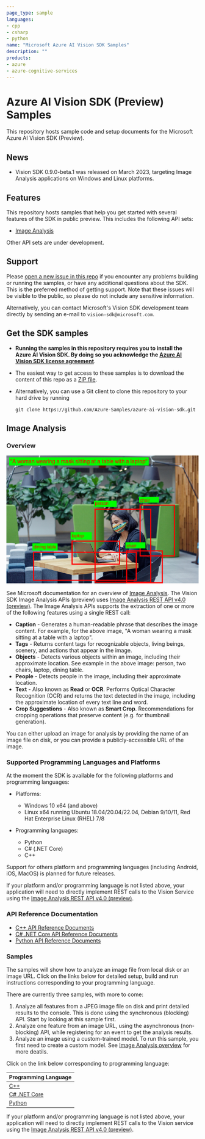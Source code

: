 ```yaml
---
page_type: sample
languages:
- cpp
- csharp
- python
name: "Microsoft Azure AI Vision SDK Samples"
description: ""
products:
- azure
- azure-cognitive-services
---
```


# Azure AI Vision SDK (Preview) Samples

This repository hosts sample code and setup documents for the Microsoft Azure AI Vision SDK (Preview).

## News

* Vision SDK 0.9.0-beta.1 was released on March 2023, targeting Image Analysis applications on Windows and Linux platforms.

<!-- [See release notes](https://github.com/Azure-Samples/azure-ai-vision-sdk/releases/tag/0.8.0-alpha.0.33370873) -->

## Features

This repository hosts samples that help you get started with several features of the SDK in public preview. This includes the following API sets:

* [Image Analysis](#image-analysis)

Other API sets are under development.

## Support

Please [open a new issue in this repo](https://github.com/Azure-Samples/azure-ai-vision-sdk/issues) if you encounter any problems building or running the samples, or have any additional questions about the SDK. This is the preferred method of getting support. Note that these issues will be visible to the public, so please do not include any sensitive information.

Alternatively, you can contact Microsoft's Vision SDK development team directly by sending an e-mail to  `vision-sdk@microsoft.com`.

## Get the SDK samples

* **Running the samples in this repository requires you to install the Azure AI Vision SDK. By doing so you acknowledge the [Azure AI Vision SDK license agreement](https://aka.ms/azai/vision/license)**.

* The easiest way to get access to these samples is to download the content of this repo as a [ZIP file](https://github.com/Azure-Samples/azure-ai-vision-sdk/archive/master.zip).

* Alternatively, you can use a Git client to clone this repository to your hard drive by running

  ```
  git clone https://github.com/Azure-Samples/azure-ai-vision-sdk.git
  ```

## Image Analysis

### Overview

![GitHub Logo](docs/image-analysis/image-analysis-results.png)

See Microsoft documentation for an overview of [Image Analysis](https://learn.microsoft.com/azure/cognitive-services/computer-vision/overview-image-analysis). The Vision SDK Image Analysis APIs (preview) uses [Image Analysis REST API v4.0 (preview)](docs/image-analysis/Image-Analysis-2023-02-01-preview-API-doc.md). The Image Analysis APIs supports the extraction of one or more of the following features using a single REST call:

* **Caption** - Generates a human-readable phrase that describes the image content. For example, for the above image, "A woman wearing a mask sitting at a table with a laptop".
* **Tags** - Returns content tags for recognizable objects, living beings, scenery, and actions that appear in the image.
* **Objects** - Detects various objects within an image, including their approximate location. See example in the above image: person, two chairs, laptop, dining table.
* **People** - Detects people in the image, including their approximate location.
* **Text** - Also known as **Read** or **OCR**. Performs Optical Character Recognition (OCR) and returns the text detected in the image, including the approximate location of every text line and word.
* **Crop Suggestions** - Also known as **Smart Crop**. Recommendations for cropping operations that preserve content (e.g. for thumbnail generation).

You can either upload an image for analysis by providing the name of an image file on disk, or you can provide a publicly-accessible URL of the image.

### Supported Programming Languages and Platforms

At the moment the SDK is available for the following platforms and programming languages:

* Platforms:
  * Windows 10 x64 (and above)
  * Linux x64 running Ubuntu 18.04/20.04/22.04, Debian 9/10/11, Red Hat Enterprise Linux (RHEL) 7/8

* Programming languages:
  * Python
  * C# (.NET Core)
  * C++

Support for others platform and programming languages (including Android, iOS, MacOS) is planned for future releases.

If your platform and/or programming language is not listed above, your application will need to directly implement REST calls to the Vision Service using the [Image Analysis REST API v4.0 (preview)](https://aka.ms/vision-4-0-ref).

### API Reference Documentation

* [C++ API Reference Documents](TBD)
* [C# .NET Core API Reference Documents](https://review.learn.microsoft.com/dotnet/api/azure.ai.vision.imageanalysis)
* [Python API Reference Documents](https://review.learn.microsoft.com/en-us/python/api/azure-ai-vision/?view=azure-python-preview&branch=sai-testbranch)

<!-- C# https://review.learn.microsoft.com/en-us/dotnet/api/azure.ai.vision.imageanalysis?view=azure-dotnet-preview&branch=smoke-test-preview -->

<!-- Python https://review.learn.microsoft.com/en-us/python/api/azure-ai-vision/?view=azure-python-preview&branch=sai-testbranch -->

### Samples

The samples will show how to analyze an image file from local disk or an image URL. Click on the links below for detailed setup, build and run instructions corresponding to your programming language.

There are currently three samples, with more to come:

1. Analyze all features from a JPEG image file on disk and print detailed results to the console. This is done using the synchronous (blocking) API. Start by looking at this sample first.
1. Analyze one feature from an image URL, using the asynchronous (non-blocking) API, while registering for an event to get the analysis results.
1. Analyze an image using a custom-trained model. To run this sample, you first need to create a custom model. See [Image Analysis overview](https://learn.microsoft.com/azure/cognitive-services/computer-vision/overview-image-analysis) for more deatils.

Click on the link below corresponding to programming language:

| Programming Language |
| -------- |
| [C++](samples/cpp/image-analysis) |
| [C# .NET Core](samples/csharp/image-analysis/dotnetcore) |
| [Python](samples/python/image-analysis) |

If your platform and/or programming language is not listed above, your application will need to directly implement REST calls to the Vision service using the [Image Analysis REST API v4.0 (preview)](https://aka.ms/vision-4-0-ref).